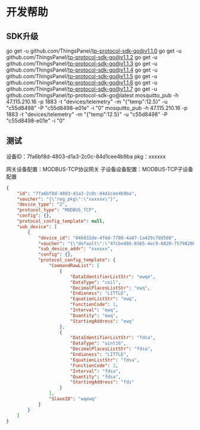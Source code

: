 # 开发帮助

## SDK升级

go get -u github.com/ThingsPanel/tp-protocol-sdk-go@v1.1.0
go get -u github.com/ThingsPanel/tp-protocol-sdk-go@v1.1.2
go get -u github.com/ThingsPanel/tp-protocol-sdk-go@v1.1.3
go get -u github.com/ThingsPanel/tp-protocol-sdk-go@v1.1.4
go get -u github.com/ThingsPanel/tp-protocol-sdk-go@v1.1.5
go get -u github.com/ThingsPanel/tp-protocol-sdk-go@v1.1.6
go get -u github.com/ThingsPanel/tp-protocol-sdk-go@v1.1.7
go get -u github.com/ThingsPanel/tp-protocol-sdk-go@latest
mosquitto_pub -h 47.115.210.16 -p 1883 -t "devices/telemetry" -m "{\"temp\":12.5}" -u "c55d8498" -P "c55d8498-e01e" -i "0"
mosquitto_pub -h 47.115.210.16 -p 1883 -t "devices/telemetry" -m "{\"temp\":12.5}" -u "c55d8498" -P "c55d8498-e01e" -i "0"

## 测试

设备ID：7fa6bf8d-4803-d1a3-2c0c-84d1cee4b9ba
pkg：xxxxxx

网关设备配置：MODBUS-TCP协议网关
子设备设备配置：MODBUS-TCP子设备配置

```json
{
	"id": "7fa6bf8d-4803-d1a3-2c0c-84d1cee4b9ba",
	"voucher": "{\"reg_pkg\":\"xxxxxx\"}",
	"device_type": "2",
	"protocol_type": "MODBUS_TCP",
	"config": {},
	"protocol_config_template": null,
	"sub_device": [
		{
			"device_id": "046832de-4f6d-7708-4a87-1a429c7dd580",
			"voucher": "{\"default\":\"47cbe486-6565-4ec9-6020-7579820636e5\"}",
			"sub_device_addr": "xxxxxx",
			"config": {},
			"protocol_config_template": {
				"CommandRawList": [
					{
						"DataIdentifierListStr": "ewqe",
						"DataType": "coil",
						"DecimalPlacesListStr": "ewq",
						"Endianess": "LITTLE",
						"EquationListStr": "ewq",
						"FunctionCode": 1,
						"Interval": "ewq",
						"Quantity": "ewq",
						"StartingAddress": "ewq"
					},
					{
						"DataIdentifierListStr": "fdsa",
						"DataType": "uint16",
						"DecimalPlacesListStr": "fdsa",
						"Endianess": "LITTLE",
						"EquationListStr": "fdsa",
						"FunctionCode": 2,
						"Interval": "fdsa",
						"Quantity": "fdsa",
						"StartingAddress": "fds"
					}
				],
				"SlaveID": "wqewq"
			}
		}
	]
}
```

